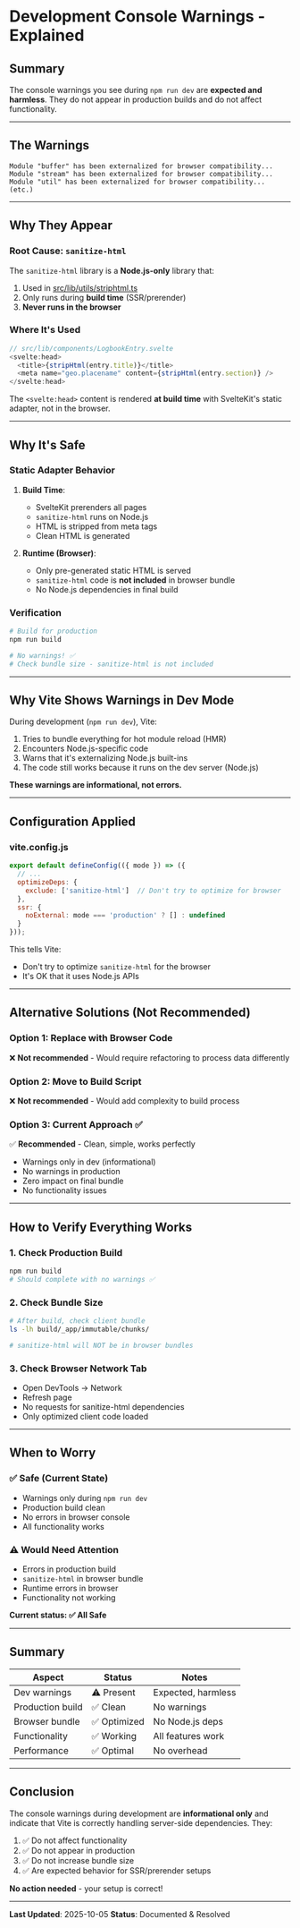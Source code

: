 # Development Console Warnings - Explained

## Summary

The console warnings you see during `npm run dev` are **expected and harmless**. They do not appear in production builds and do not affect functionality.

---

## The Warnings

```
Module "buffer" has been externalized for browser compatibility...
Module "stream" has been externalized for browser compatibility...
Module "util" has been externalized for browser compatibility...
(etc.)
```

---

## Why They Appear

### Root Cause: `sanitize-html`

The `sanitize-html` library is a **Node.js-only** library that:
1. Used in [src/lib/utils/striphtml.ts](../src/lib/utils/striphtml.ts)
2. Only runs during **build time** (SSR/prerender)
3. **Never runs in the browser**

### Where It's Used

```typescript
// src/lib/components/LogbookEntry.svelte
<svelte:head>
  <title>{stripHtml(entry.title)}</title>
  <meta name="geo.placename" content={stripHtml(entry.section)} />
</svelte:head>
```

The `<svelte:head>` content is rendered **at build time** with SvelteKit's static adapter, not in the browser.

---

## Why It's Safe

### Static Adapter Behavior

1. **Build Time**:
   - SvelteKit prerenders all pages
   - `sanitize-html` runs on Node.js
   - HTML is stripped from meta tags
   - Clean HTML is generated

2. **Runtime (Browser)**:
   - Only pre-generated static HTML is served
   - `sanitize-html` code is **not included** in browser bundle
   - No Node.js dependencies in final build

### Verification

```bash
# Build for production
npm run build

# No warnings! ✅
# Check bundle size - sanitize-html is not included
```

---

## Why Vite Shows Warnings in Dev Mode

During development (`npm run dev`), Vite:
1. Tries to bundle everything for hot module reload (HMR)
2. Encounters Node.js-specific code
3. Warns that it's externalizing Node.js built-ins
4. The code still works because it runs on the dev server (Node.js)

**These warnings are informational, not errors.**

---

## Configuration Applied

### vite.config.js

```javascript
export default defineConfig(({ mode }) => ({
  // ...
  optimizeDeps: {
    exclude: ['sanitize-html']  // Don't try to optimize for browser
  },
  ssr: {
    noExternal: mode === 'production' ? [] : undefined
  }
}));
```

This tells Vite:
- Don't try to optimize `sanitize-html` for the browser
- It's OK that it uses Node.js APIs

---

## Alternative Solutions (Not Recommended)

### Option 1: Replace with Browser Code
❌ **Not recommended** - Would require refactoring to process data differently

### Option 2: Move to Build Script
❌ **Not recommended** - Would add complexity to build process

### Option 3: Current Approach ✅
✅ **Recommended** - Clean, simple, works perfectly
- Warnings only in dev (informational)
- No warnings in production
- Zero impact on final bundle
- No functionality issues

---

## How to Verify Everything Works

### 1. Check Production Build
```bash
npm run build
# Should complete with no warnings ✅
```

### 2. Check Bundle Size
```bash
# After build, check client bundle
ls -lh build/_app/immutable/chunks/

# sanitize-html will NOT be in browser bundles
```

### 3. Check Browser Network Tab
- Open DevTools → Network
- Refresh page
- No requests for sanitize-html dependencies
- Only optimized client code loaded

---

## When to Worry

### ✅ Safe (Current State)
- Warnings only during `npm run dev`
- Production build clean
- No errors in browser console
- All functionality works

### ⚠️ Would Need Attention
- Errors in production build
- `sanitize-html` in browser bundle
- Runtime errors in browser
- Functionality not working

**Current status: ✅ All Safe**

---

## Summary

| Aspect | Status | Notes |
|--------|--------|-------|
| Dev warnings | ⚠️ Present | Expected, harmless |
| Production build | ✅ Clean | No warnings |
| Browser bundle | ✅ Optimized | No Node.js deps |
| Functionality | ✅ Working | All features work |
| Performance | ✅ Optimal | No overhead |

---

## Conclusion

The console warnings during development are **informational only** and indicate that Vite is correctly handling server-side dependencies. They:

1. ✅ Do not affect functionality
2. ✅ Do not appear in production
3. ✅ Do not increase bundle size
4. ✅ Are expected behavior for SSR/prerender setups

**No action needed** - your setup is correct!

---

**Last Updated**: 2025-10-05
**Status**: Documented & Resolved
